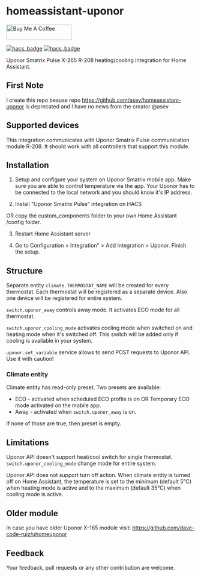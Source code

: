 # homeassistant-uponor

<a href="https://www.buymeacoffee.com/davecoderuiz" target="_blank"><img src="https://cdn.buymeacoffee.com/buttons/default-orange.png" alt="Buy Me A Coffee" height="41" width="174"></a>

[![hacs_badge](https://img.shields.io/badge/HACS-Default-orange.svg)](https://github.com/hacs/integration)
[![hacs_badge](https://img.shields.io/badge/HACS-Custom-orange.svg)](https://github.com/hacs/integration)

Uponor Smatrix Pulse X-265 R-208 heating/cooling integration for Home Assistant.

## First Note

I create this repo beause repo https://github.com/asev/homeassistant-uponor is deprecated and I have no news from the creator @asev

## Supported devices

This integration communicates with Uponor Smatrix Pulse communication module R-208.
It should work with all controllers that support this module.

## Installation

1. Setup and configure your system on Uponor Smatrix mobile app. Make sure you are able to control temperature via the app.
Your Uponor has to be connected to the local network and you should know it's IP address.

2. Install "Uponor Smatrix Pulse" integration on HACS

OR copy the custom_components folder to your own Home Assistant /config folder.

3. Restart Home Assistant server

4. Go to Configuration > Integration" > Add Integration > Uponor. Finish the setup.
   
## Structure

Separate entity `climate.THERMOSTAT_NAME` will be created for every thermostat.
Each thermostat will be registered as a separate device. Also one device will be registered for entire system.

`switch.uponor_away` controls away mode. It activates ECO mode for all thermostat.

`switch.uponor_cooling_mode` activates cooling mode when switched on and heating mode when it's switched off.
This switch will be added only if cooling is available in your system.

`uponor.set_variable` service allows to send POST requests to Uponor API. Use it with caution!

### Climate entity

Climate entity has read-only preset. Two presets are available:
* ECO - activated when scheduled ECO profile is on OR Temporary ECO mode activated on the mobile app.
* Away - activated when `switch.uponor_away` is on.

If none of those are true, then preset is empty.

## Limitations

Uponor API doesn't support heat/cool switch for single thermostat.
`switch.uponor_cooling_mode` change mode for entire system.

Uponor API does not support turn off action. When climate entity is turned off on Home Assistant,
the temperature is set to the minimum (default 5℃) when heating mode is active
and to the maximum (default 35℃) when cooling mode is active.

## Older module

In case you have older Uponor X-165 module visit: https://github.com/dave-code-ruiz/uhomeuponor

## Feedback

Your feedback, pull requests or any other contribution are welcome.
